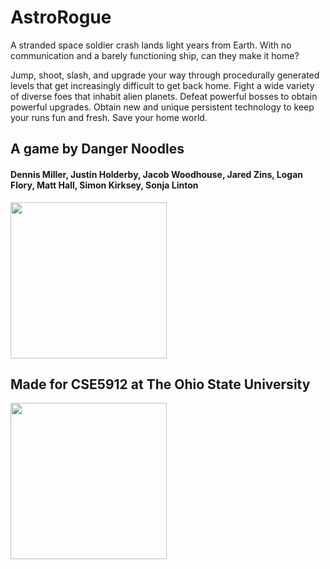 # AstroRogue
A stranded space soldier crash lands light years from Earth. With no communication and a barely functioning ship, can they make it home?

Jump, shoot, slash, and upgrade your way through procedurally generated levels that get increasingly difficult to get back home. Fight a wide variety of diverse foes that inhabit alien planets. Defeat powerful bosses to obtain powerful upgrades. Obtain new and unique persistent technology to keep your runs fun and fresh. Save your home world.


## A game by Danger Noodles
#### Dennis Miller, Justin Holderby, Jacob Woodhouse, Jared Zins, Logan Flory, Matt Hall, Simon Kirksey, Sonja Linton
<img src="https://user-images.githubusercontent.com/55900660/152922901-ed940498-07bf-4201-8349-0abf3bfd9222.png" width="250" height="250">


## Made for CSE5912 at The Ohio State University
<img src="https://user-images.githubusercontent.com/55900660/152922832-ced040ec-24f3-4a67-a58e-89c2f0b3ba35.png" width="250" height="250">


